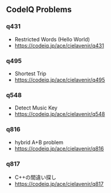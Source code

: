 ## CodeIQ Problems

### q431
- Restricted Words (Hello World)
- <https://codeiq.jp/ace/cielavenir/q431>

### q495
- Shortest Trip
- <https://codeiq.jp/ace/cielavenir/q495>

### q548
- Detect Music Key
- <https://codeiq.jp/ace/cielavenir/q548>

### q816
- hybrid A+B problem
- <https://codeiq.jp/ace/cielavenir/q816>

### q817
- C++の間違い探し
- <https://codeiq.jp/ace/cielavenir/q817>
